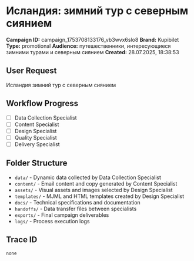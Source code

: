 # Исландия: зимний тур с северным сиянием

**Campaign ID:** campaign_1753708133176_vb3wvx6slo8
**Brand:** Kupibilet
**Type:** promotional
**Audience:** путешественники, интересующиеся зимними турами и северным сиянием
**Created:** 28.07.2025, 18:38:53

## User Request
Исландия зимний тур с северным сиянием

## Workflow Progress
- [ ] Data Collection Specialist
- [ ] Content Specialist  
- [ ] Design Specialist
- [ ] Quality Specialist
- [ ] Delivery Specialist

## Folder Structure

- `data/` - Dynamic data collected by Data Collection Specialist
- `content/` - Email content and copy generated by Content Specialist
- `assets/` - Visual assets and images selected by Design Specialist
- `templates/` - MJML and HTML templates created by Design Specialist
- `docs/` - Technical specifications and documentation
- `handoffs/` - Data transfer files between specialists
- `exports/` - Final campaign deliverables
- `logs/` - Process execution logs

## Trace ID
`none`
